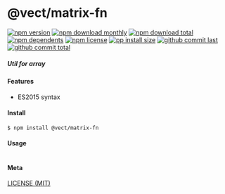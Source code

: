 # @vect/matrix-fn

[![npm version][badge-npm-version]][url-npm]
[![npm download monthly][badge-npm-download-monthly]][url-npm]
[![npm download total][badge-npm-download-total]][url-npm]
[![npm dependents][badge-npm-dependents]][url-github]
[![npm license][badge-npm-license]][url-npm]
[![pp install size][badge-pp-install-size]][url-pp]
[![github commit last][badge-github-last-commit]][url-github]
[![github commit total][badge-github-commit-count]][url-github]

[//]: <> (Shields)
[badge-npm-version]: https://flat.badgen.net/npm/cell/@vect/matrix-fn
[badge-npm-download-monthly]: https://flat.badgen.net/npm/dm/@vect/matrix-fn
[badge-npm-download-total]:https://flat.badgen.net/npm/dt/@vect/matrix-fn
[badge-npm-dependents]: https://flat.badgen.net/npm/dependents/@vect/matrix-fn
[badge-npm-license]: https://flat.badgen.net/npm/license/@vect/matrix-fn
[badge-pp-install-size]: https://flat.badgen.net/packagephobia/install/@vect/matrix-fn
[badge-github-last-commit]: https://flat.badgen.net/github/last-commit/hoyeungw/vect
[badge-github-commit-count]: https://flat.badgen.net/github/commits/hoyeungw/vect

[//]: <> (Link)
[url-npm]: https://npmjs.org/package/@vect/matrix-fn
[url-pp]: https://packagephobia.now.sh/result?p=@vect/matrix-fn
[url-github]: https://github.com/hoyeungw/vect

##### Util for array

#### Features

- ES2015 syntax

#### Install
```console
$ npm install @vect/matrix-fn
```

#### Usage
```js
```

#### Meta
[LICENSE (MIT)](LICENSE)
